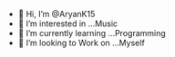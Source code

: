 - 👋 Hi, I’m @AryanK15
- 👀 I’m interested in ...Music
- 🌱 I’m currently learning ...Programming
- 💞️ I’m looking to Work on ...Myself


<!---
AryanK1547/AryanK1547 is a ✨ special ✨ repository because its `README.md` (this file) appears on your GitHub profile.
You can click the Preview link to take a look at your changes.
--->
